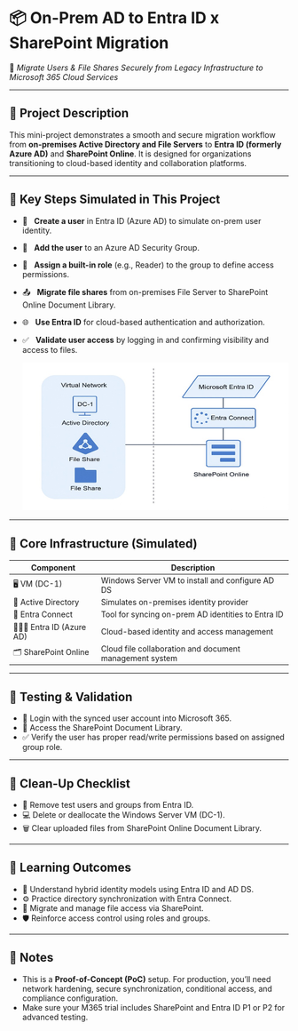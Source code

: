 # 📦 On-Prem AD to Entra ID x SharePoint Migration

🔁 *Migrate Users & File Shares Securely from Legacy Infrastructure to Microsoft 365 Cloud Services*

---

## 📌 Project Description

This mini-project demonstrates a smooth and secure migration workflow from **on-premises Active Directory and File Servers** to **Entra ID (formerly Azure AD)** and **SharePoint Online**. It is designed for organizations transitioning to cloud-based identity and collaboration platforms.

---

## 🚀 Key Steps Simulated in This Project

- 👤 &nbsp;&nbsp;**Create a user** in Entra ID (Azure AD) to simulate on-prem user identity.  
- 👥 &nbsp;&nbsp;**Add the user** to an Azure AD Security Group.  
- 🔐 &nbsp;&nbsp;**Assign a built-in role** (e.g., Reader) to the group to define access permissions.  
- 📤 &nbsp;&nbsp;**Migrate file shares** from on-premises File Server to SharePoint Online Document Library.  
- 🌐 &nbsp;&nbsp;**Use Entra ID** for cloud-based authentication and authorization.  
- ✅ &nbsp;&nbsp;**Validate user access** by logging in and confirming visibility and access to files.

  ![Alt Text](900x500_network_diagram_lc.jpg)

---

## 🧱 Core Infrastructure (Simulated)

| Component                | Description                                             |
|--------------------------|---------------------------------------------------------|
| 🖥️ VM (DC-1)              | Windows Server VM to install and configure AD DS         |
| 🛂 Active Directory       | Simulates on-premises identity provider                 |
| 🔗 Entra Connect          | Tool for syncing on-prem AD identities to Entra ID      |
| 🧑‍🤝‍🧑 Entra ID (Azure AD) | Cloud-based identity and access management              |
| 🗂️ SharePoint Online      | Cloud file collaboration and document management system |

---

## 🧪 Testing & Validation

- 🔐 Login with the synced user account into Microsoft 365.
- 📂 Access the SharePoint Document Library.
- ✅ Verify the user has proper read/write permissions based on assigned group role.

---

## 🧹 Clean-Up Checklist

- 🧼 Remove test users and groups from Entra ID.
- 💻 Delete or deallocate the Windows Server VM (DC-1).
- 🗑️ Clear uploaded files from SharePoint Online Document Library.

---

## 🎯 Learning Outcomes

- 🧠 Understand hybrid identity models using Entra ID and AD DS.
- ⚙️ Practice directory synchronization with Entra Connect.
- 📁 Migrate and manage file access via SharePoint.
- 🛡️ Reinforce access control using roles and groups.

---

## 📝 Notes

- This is a **Proof-of-Concept (PoC)** setup. For production, you’ll need network hardening, secure synchronization, conditional access, and compliance configuration.
- Make sure your M365 trial includes SharePoint and Entra ID P1 or P2 for advanced testing.



